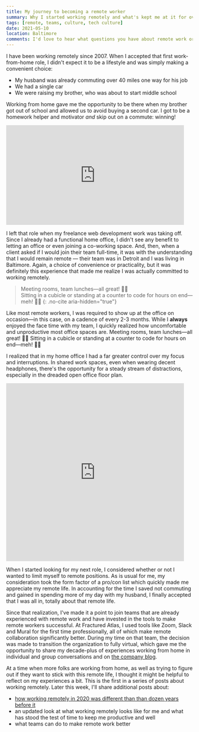 ```yaml
---
title: My journey to becoming a remote worker
summary: Why I started working remotely and what's kept me at it for over a decade.
tags: [remote, teams, culture, tech culture]
date: 2021-05-10
location: Baltimore
comments: I'd love to hear what questions you have about remote work or other areas of my experience that might be beneficial to write about.
---
```


I have been working remotely since 2007. When I accepted that first work-from-home role, I didn't expect it to be a lifestyle and was simply making a convenient choice:

- My husband was already commuting over 40 miles one way for his job
- We had a single car
- We were raising my brother, who was about to start middle school

Working from home gave me the opportunity to be there when my brother got out of school and allowed us to avoid buying a second car. I got to be a homework helper and motivator _and_ skip out on a commute: winning!

<div class="embed-container giphy">
  <iframe src="https://giphy.com/embed/jpPo90LFJY9D2nb7Y9" width="480" height="269" frameBorder="0" class="giphy-embed" allowFullScreen></iframe>
</div>

I left that role when my freelance web development work was taking off. Since I already had a functional home office, I didn't see any benefit to letting an office or even joining a co-working space. And, then, when a client asked if I would join their team full-time, it was with the understanding that I would remain remote &mdash; their team was in Detroit and I was living in Baltimore. Again, a choice of convenience or practicality, but it was definitely this experience that made me realize I was actually committed to working remotely.

> Meeting rooms, team lunches&mdash;all great! 👍🏻<br> Sitting in a cubicle or standing at a counter to code for hours on end&mdash;meh! 👎🏻 {: .no-cite aria-hidden="true"}

Like most remote workers, I was required to show up at the office on occasion&mdash;in this case, on a cadence of every 2-3 months. While I **always** enjoyed the face time with my team, I quickly realized how uncomfortable and unproductive most office spaces are. Meeting rooms, team lunches&mdash;all great! 👍🏻 Sitting in a cubicle or standing at a counter to code for hours on end&mdash;meh! 👎🏻

I realized that in my home office I had a far greater control over my focus and interruptions. In shared work spaces, even when wearing decent headphones, there's the opportunity for a steady stream of distractions, especially in the dreaded open office floor plan.

<div class="embed-container giphy">
  <iframe src="https://giphy.com/embed/lPQjpgB2c2yoR7HQaa" width="480" height="480" frameBorder="0" class="giphy-embed" allowFullScreen></iframe>
</div>

When I started looking for my next role, I considered whether or not I wanted to limit myself to remote positions. As is usual for me, my consideration took the form factor of a pro/con list which quickly made me appreciate my remote life. In accounting for the time I saved not commuting and gained in spending more of my day with my husband, I finally accepted that I was all in, totally about that remote life.

Since that realization, I've made it a point to join teams that are already experienced with remote work and have invested in the tools to make remote workers successful. At Fractured Atlas, I used tools like Zoom, Slack and Mural for the first time professionally, all of which make remote collaboration significantly better. During my time on that team, the decision was made to transition the organization to fully virtual, which gave me the opportunity to share my decade-plus of experiences working from home in individual and group conversations and on [the company blog](https://blog.fracturedatlas.org/how-we-work-virtually-featuring-angelique-weger-ded335653265).

At a time when more folks are working from home, as well as trying to figure out if they want to stick with this remote life, I thought it might be helpful to reflect on my experiences a bit. This is the first in a series of posts about working remotely. Later this week, I'll share additional posts about:

- [how working remotely in 2020 was different than than dozen years before it](/blog/2021/working-through-a-pandemic/)
- an updated look at what working remotely looks like for me and what has stood the test of time to keep me productive and well
- what teams can do to make remote work better

